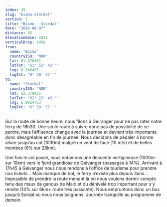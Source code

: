```yaml
---
index: 35
slug: "bismo-stordal"
section: 2
title: "Bismo - Stordal"
date: "2018-08-07"
distance: 85
elevationGain: 1021
verticalDrop: 1450
from:
  name: "Bismo"
  countryISO: "NOR"
  lat: 61.878361
  latTxt: "61° 52' 42''"
  lng: 8.346425
  lngTxt: "8° 20' 47''"
to:
  name: "Stordal"
  countryISO: "NOR"
  lat: 62.378425
  latTxt: "62° 22' 42''"
  lng: 6.9824753
  lngTxt: "6° 58' 57''"
---
```


Sur la route de bonne heure, nous filons à Geiranger pour ne pas rater notre ferry de 18h30. Une seule route à suivre donc pas de possibilité de se perdre, mais l’affluence change avec la journée et devient très importante donc désagréable en fin de journée. Nous décidons de pédaler à bonne allure jusqu’au col (1030m) malgré un vent de face (10 m/s) et de belles montées (6% sur 26km).

Une fois le col passé, nous entamons une descente vertigineuse (1000m- sur 10km) vers le fjord grandiose de Geivanger (passages à 14%). Arrivant à 17h45 à Geivanger nous nous rendons à l’office de tourisme pour prendre nos tickets... Mais manque de bol, le ferry n’existe plus depuis 3ans... Impossible de prendre la route menant là où nous voulons dormir compte tenu des maux de genoux de Malo et du dénivelé trop important pour s’y rendre (14% sur 6km+ route très passante). Nous empruntons donc un bus jusqu’à Sordal où nous nous baignons. Journée tranquille au programme de demain.
